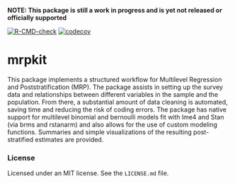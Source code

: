 **NOTE: This package is still a work in progress and is yet not released or officially supported**

<!-- badges: start

<!-- badges to enable once on CRAN in the future
[![CRAN_Status_Badge](https://www.r-pkg.org/badges/version/mrpkit?color=blue)](https://cran.r-project.org/web/packages/mrpkit)
[![Downloads](https://cranlogs.r-pkg.org/badges/mrpkit?color=blue)](https://cran.rstudio.com/package=mrpkit)
 -->
 
[![R-CMD-check](https://github.com/lauken13/mrpkit/workflows/R-CMD-check/badge.svg)](https://github.com/lauken13/mrpkit/actions)
[![codecov](https://codecov.io/gh/lauken13/mrpkit/branch/master/graph/badge.svg)](https://codecov.io/gh/lauken13/mrpkit)
<!-- badges: end -->

# mrpkit

This package implements a structured workflow for Multilevel Regression and Poststratification (MRP). The package assists in setting up the survey data and relationships between different variables in the sample and the population. From there, a substantial amount of data cleaning is automated, saving time and reducing the risk of coding errors. The package has native support for multilevel binomial and bernoulli models fit with lme4 and Stan (via brms and rstanarm) and also allows for the use of custom modeling functions. Summaries and simple visualizations of the resulting post-stratified estimates are provided.

### License 

Licensed under an MIT license. See the `LICENSE.md` file.
